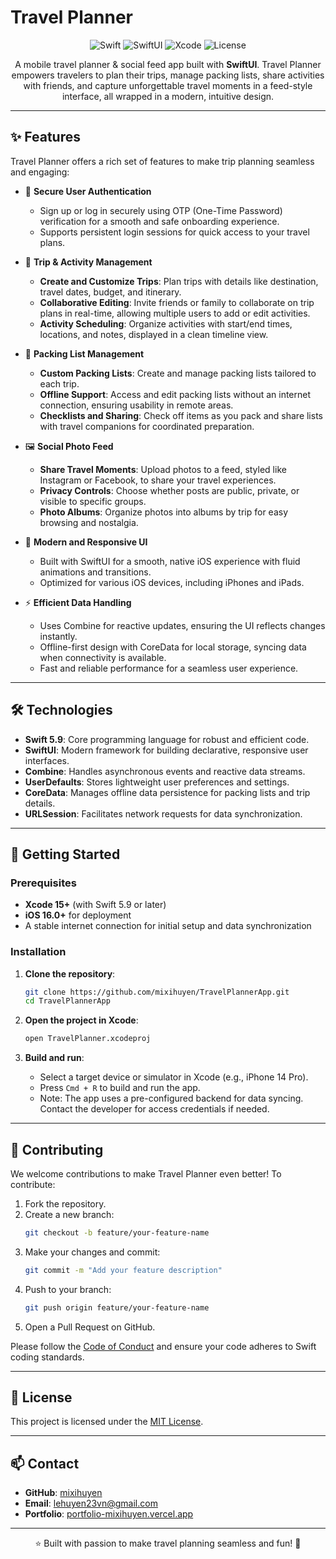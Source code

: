 # Travel Planner

<p align="center">
  <img src="https://img.shields.io/badge/Swift-5.9-orange?logo=swift&logoColor=white" alt="Swift" />
  <img src="https://img.shields.io/badge/SwiftUI-%23007AFF?logo=swift&logoColor=white" alt="SwiftUI" />
  <img src="https://img.shields.io/badge/Xcode-15-blue?logo=xcode&logoColor=white" alt="Xcode" />
  <img src="https://img.shields.io/badge/License-MIT-green" alt="License" />
</p>

<p align="center">
  A mobile travel planner & social feed app built with <b>SwiftUI</b>.  
  Travel Planner empowers travelers to plan their trips, manage packing lists, share activities with friends, and capture unforgettable travel moments in a feed-style interface, all wrapped in a modern, intuitive design.
</p>

---

## ✨ Features

Travel Planner offers a rich set of features to make trip planning seamless and engaging:

- 🔑 **Secure User Authentication**  
  - Sign up or log in securely using OTP (One-Time Password) verification for a smooth and safe onboarding experience.  
  - Supports persistent login sessions for quick access to your travel plans.

- 📅 **Trip & Activity Management**  
  - **Create and Customize Trips**: Plan trips with details like destination, travel dates, budget, and itinerary.  
  - **Collaborative Editing**: Invite friends or family to collaborate on trip plans in real-time, allowing multiple users to add or edit activities.  
  - **Activity Scheduling**: Organize activities with start/end times, locations, and notes, displayed in a clean timeline view.  

- 🎒 **Packing List Management**  
  - **Custom Packing Lists**: Create and manage packing lists tailored to each trip.
  - **Offline Support**: Access and edit packing lists without an internet connection, ensuring usability in remote areas.  
  - **Checklists and Sharing**: Check off items as you pack and share lists with travel companions for coordinated preparation.  

- 🖼️ **Social Photo Feed**  
  - **Share Travel Moments**: Upload photos to a feed, styled like Instagram or Facebook, to share your travel experiences.  
  - **Privacy Controls**: Choose whether posts are public, private, or visible to specific groups.  
  - **Photo Albums**: Organize photos into albums by trip for easy browsing and nostalgia.

- 📱 **Modern and Responsive UI**  
  - Built with SwiftUI for a smooth, native iOS experience with fluid animations and transitions.  
  - Optimized for various iOS devices, including iPhones and iPads.

- ⚡ **Efficient Data Handling**  
  - Uses Combine for reactive updates, ensuring the UI reflects changes instantly.  
  - Offline-first design with CoreData for local storage, syncing data when connectivity is available.  
  - Fast and reliable performance for a seamless user experience.

---

## 🛠️ Technologies
- **Swift 5.9**: Core programming language for robust and efficient code.  
- **SwiftUI**: Modern framework for building declarative, responsive user interfaces.  
- **Combine**: Handles asynchronous events and reactive data streams.  
- **UserDefaults**: Stores lightweight user preferences and settings.  
- **CoreData**: Manages offline data persistence for packing lists and trip details.  
- **URLSession**: Facilitates network requests for data synchronization.

---

## 🚀 Getting Started

### Prerequisites
- **Xcode 15+** (with Swift 5.9 or later)  
- **iOS 16.0+** for deployment  
- A stable internet connection for initial setup and data synchronization  

### Installation
1. **Clone the repository**:
   ```bash
   git clone https://github.com/mixihuyen/TravelPlannerApp.git
   cd TravelPlannerApp
   ```

2. **Open the project in Xcode**:
   ```bash
   open TravelPlanner.xcodeproj
   ```

3. **Build and run**:
   - Select a target device or simulator in Xcode (e.g., iPhone 14 Pro).  
   - Press `Cmd + R` to build and run the app.  
   - Note: The app uses a pre-configured backend for data syncing. Contact the developer for access credentials if needed.

---

## 🤝 Contributing
We welcome contributions to make Travel Planner even better! To contribute:
1. Fork the repository.  
2. Create a new branch:
   ```bash
   git checkout -b feature/your-feature-name
   ```
3. Make your changes and commit:
   ```bash
   git commit -m "Add your feature description"
   ```
4. Push to your branch:
   ```bash
   git push origin feature/your-feature-name
   ```
5. Open a Pull Request on GitHub.  

Please follow the [Code of Conduct](CODE_OF_CONDUCT.md) and ensure your code adheres to Swift coding standards.

---

## 📝 License
This project is licensed under the [MIT License](LICENSE).

---

## 📫 Contact
- **GitHub**: [mixihuyen](https://github.com/mixihuyen)  
- **Email**: [lehuyen23vn@gmail.com](mailto:lehuyen23vn@gmail.com)  
- **Portfolio**: [portfolio-mixihuyen.vercel.app](https://portfolio-mixihuyen.vercel.app/)  

---

<p align="center">
  ⭐️ Built with passion to make travel planning seamless and fun! 🚀
</p>
